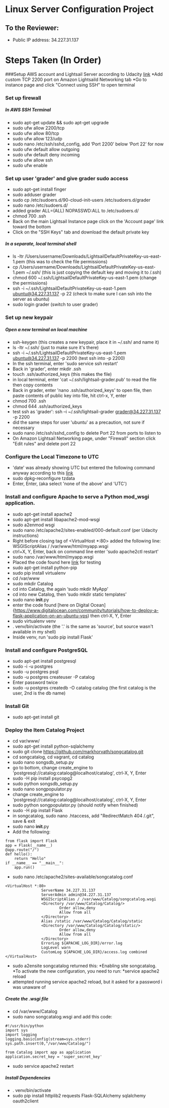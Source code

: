 # Linux Server Configuration Project

## To the Reviewer:
* Public IP address: 34.227.31.137

# Steps Taken (In Order)
###Setup AWS account and Lightsail Server according to Udacity [link](https://classroom.udacity.com/nanodegrees/nd004/parts/ab002e9a-b26c-43a4-8460-dc4c4b11c379/modules/357367901175462/lessons/3573679011239847/concepts/ce268cfe-99ec-49be-9326-876375f89a22)
    *Add custom TCP 2200 port on Amazon Lightsaild Networking tab
    *Go to instance page and click "Connect using SSH" to open terminal

### Set up firewall
##### In AWS SSH Terminal
* sudo apt-get update && sudo apt-get upgrade
* sudo ufw allow 2200/tcp
* sudo ufw allow 80/tcp
* sudo ufw allow 123/udp
* sudo nano /etc/ssh/sshd_config, add ‘Port 2200’ below ‘Port 22’ for now
* sudo ufw default allow outgoing
* sudo ufw default deny incoming
* sudo ufw allow ssh
* sudo ufw enable

### Set up user 'grader' and give grader sudo access
* sudo apt-get install finger
* sudo adduser grader
* sudo cp /etc/sudoers.d/90-cloud-init-users /etc/sudoers.d/grader
* sudo nano /etc/sudoers.d/
* added grader ALL=(ALL) NOPASSWD:ALL to /etc/sudoers.d/
* chmod 700 .ssh
* Back on the main Lightsail Instance page click on the 'Account page' link toward the bottom
* Click on the "SSH Keys" tab and download the default private key

##### In a separate, local terminal shell
* ls -ltr /Users/username/Downloads/LightsailDefaultPrivateKey-us-east-1.pem (this was to check the file permissions)
* cp /Users/username/Downloads/LightsailDefaultPrivateKey-us-east-1.pem ~/.ssh/ (this is just copying the default key and moving it to /.ssh)
* chmod 600 ~/.ssh/LightsailDefaultPrivateKey-us-east-1.pem (change the permissions)
* ssh -i ~/.ssh/LightsailDefaultPrivateKey-us-east-1.pem ubuntu@34.227.31.137 -p 22 (check to make sure I can ssh into the server as ubuntu)
* sudo login grader (switch to user grader)

### Set up new keypair
##### Open a new terminal on local machine
* ssh-keygen (this creates a new keypair, place it in ~/.ssh/ and name it)
* ls -ltr ~/.ssh/ (just to make sure it's there)
* ssh -i ~/.ssh/LightsailDefaultPrivateKey-us-east-1.pem ubuntu@34.227.31.137 -p 2200 (test ssh into -p 2200)
* In the ssh terminal, enter 'sudo service ssh restart'
* Back in 'grader', enter mkdir .ssh
* touch .ssh/authorized_keys (this makes the file)
* in local terminal, enter 'cat ~/.ssh/lightsail-grader.pub' to read the file then copy contents
* Back in grader, enter 'nano .ssh/authorized_keys' to open file, then paste contents of public key into file, hit ctrl-x, Y, enter
* chmod 700 .ssh
* chmod 644 .ssh/authorized_keys
* test ssh as 'grader': ssh –i ~/.ssh/lightsail-grader grader@34.227.31.137 -p 2200
* did the same steps for user 'ubuntu' as a precaution, not sure if necessary
* sudo nano /etc/ssh/sshd_config to delete Port 22 from ports to listen to
* On Amazon Lightsail Networking page, under "Firewall" section click "Edit rules" and delete port 22

### Configure the Local Timezone to UTC
* 'date' was already showing UTC but entered the following command anyway according to this [link](https://askubuntu.com/questions/138423/how-do-i-change-my-timezone-to-utc-gmt)
* sudo dpkg-reconfigure tzdata
* Enter, Enter, (aka select 'none of the above' and 'UTC')

### Install and configure Apache to serve a Python mod_wsgi application.
* sudo apt-get install apache2
* sudo apt-get install libapache2-mod-wsgi
* sudo a2enmod wsgi
* sudo nano /etc/apache2/sites-enabled/000-default.conf (per Udacity instructions)
* Right before closing tag of <VirtualHost *:80> added the following line: WSGIScriptAlias / /var/www/html/myapp.wsgi
* ctrl+X, Y, Enter, back on command line enter 'sudo apache2ctl restart'
* sudo nano /var/www/html/myapp.wsgi
* Placed the code found here [link](https://classroom.udacity.com/nanodegrees/nd004/parts/ab002e9a-b26c-43a4-8460-dc4c4b11c379/modules/357367901175461/lessons/4340119836/concepts/48018692630923) for testing
* sudo apt-get install python-pip
* sudo pip install virtualenv
* cd /var/www
* sudo mkdir Catalog
* cd into Catalog, the again ‘sudo mkdir MyApp’
* cd into new Catalog, then ‘sudo mkdir static templates’
* sudo nano __init__.py
* enter the code found [here on Digital Ocean]{https://www.digitalocean.com/community/tutorials/how-to-deploy-a-flask-application-on-an-ubuntu-vps) then ctrl-X, Y, Enter
* sudo virtualenv venv
* . venv/bin/activate (the '.' is the same as 'source', but source wasn't available in my shell)
* Inside venv, run 'sudo pip install Flask'


### Install and configure PostgreSQL
* sudo apt-get install postgresql
* sudo -i -u postgres
* sudo -u postgres psql
* sudo -u postgres createuser -P catalog
* Enter password twice
* sudo -u postgres createdb -O catalog catalog (the first catalog is the user, 2nd is the db name)

### Install Git
* sudo apt-get install git

### Deploy the Item Catalog Project
* cd var/www/
* sudo apt-get install python-sqlalchemy
* sudo git clone https://github.com/markhorvath/songcatalog.git
* cd songcatalog, cd vagrant, cd catalog
* sudo nano songsdb_setup.py
* go to bottom, change create_engine to 'postgresql://catalog:catalog@localhost/catalog', ctrl-X, Y, Enter
* sudo -H pip install psycopg2
* sudo python songsdb_setup.py
* sudo nano songpopulator.py
* change create_engine to 'postgresql://catalog:catalog@localhost/catalog', ctrl-X, Y, Enter
* sudo python songpopulator.py (should notify when finished)
* sudo -H pip install Flask
* in songcatalog, sudo nano .htaccess, add "RedirectMatch 404 /\.git", save & exit
* sudo nano __init__.py
* Add the following:
```
from flask import Flask
app = Flask(__name__)
@app.route("/")
def hello():
    return "Hello"
if __name__ == "__main__":
    app.run()
```
* sudo nano /etc/apache2/sites-available/songcatalog.conf
```
<VirtualHost *:80>
                ServerName 34.227.31.137
                ServerAdmin admin@34.227.31.137
                WSGIScriptAlias / /var/www/Catalog/songcatalog.wsgi
                <Directory /var/www/Catalog/Catalog/>
                        Order allow,deny
                        Allow from all
                </Directory>
                Alias /static /var/www/Catalog/Catalog/static
                <Directory /var/www/Catalog/Catalog/static/>
                        Order allow,deny
                        Allow from all
                </Directory>
                ErrorLog ${APACHE_LOG_DIR}/error.log
                LogLevel warn
                CustomLog ${APACHE_LOG_DIR}/access.log combined
</VirtualHost>
```
* sudo a2ensite songcatalog returned this:
    *Enabling site songcatalog.
    *To activate the new configuration, you need to run:
    *service apache2 reload
* attempted running service apache2 reload, but it asked for a password i was unaware of
##### Create the .wsgi file
* cd /var/www/Catalog
* sudo nano songcatalog.wsgi and add this code:
```
#!/usr/bin/python
import sys
import logging
logging.basicConfig(stream=sys.stderr)
sys.path.insert(0,"/var/www/Catalog/")

from Catalog import app as application
application.secret_key = 'super_secret_key'
```
* sudo service apache2 restart
##### Install Dependencies
* . venv/bin/activate
* sudo pip install httplib2 requests Flask-SQLAlchemy sqlalchemy oauth2client



